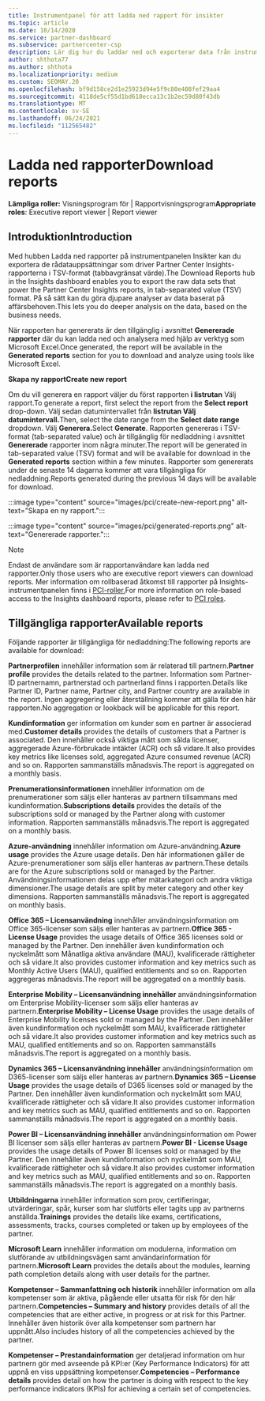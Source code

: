 ```yaml
---
title: Instrumentpanel för att ladda ned rapport för insikter
ms.topic: article
ms.date: 10/14/2020
ms.service: partner-dashboard
ms.subservice: partnercenter-csp
description: Lär dig hur du laddar ned och exporterar data från instrumentpanelen för enhetlig rapportering i Partnercenter och från Partner Center Insights-rapporter.
author: shthota77
ms.author: shthota
ms.localizationpriority: medium
ms.custom: SEOMAY.20
ms.openlocfilehash: bf9d158ce2d1e25923d94e5f9c80e408fef29aa4
ms.sourcegitcommit: 4118de5cf55d1bd618ecca13c1b2ec59d80f43db
ms.translationtype: MT
ms.contentlocale: sv-SE
ms.lasthandoff: 06/24/2021
ms.locfileid: "112565482"
---
```

# <a name="download-reports"></a><span data-ttu-id="2a4f1-103">Ladda ned rapporter</span><span class="sxs-lookup"><span data-stu-id="2a4f1-103">Download reports</span></span>

<span data-ttu-id="2a4f1-104">**Lämpliga roller:** Visningsprogram för | Rapportvisningsprogram</span><span class="sxs-lookup"><span data-stu-id="2a4f1-104">**Appropriate roles**: Executive report viewer | Report viewer</span></span>

## <a name="introduction"></a><span data-ttu-id="2a4f1-105">Introduktion</span><span class="sxs-lookup"><span data-stu-id="2a4f1-105">Introduction</span></span>

<span data-ttu-id="2a4f1-106">Med hubben Ladda ned rapporter på instrumentpanelen Insikter kan du exportera de rådatauppsättningar som driver Partner Center Insights-rapporterna i TSV-format (tabbavgränsat värde).</span><span class="sxs-lookup"><span data-stu-id="2a4f1-106">The Download Reports hub in the Insights dashboard enables you to export the raw data sets that power the Partner Center Insights reports, in tab-separated value (TSV) format.</span></span> <span data-ttu-id="2a4f1-107">På så sätt kan du göra djupare analyser av data baserat på affärsbehoven.</span><span class="sxs-lookup"><span data-stu-id="2a4f1-107">This lets you do deeper analysis on the data, based on the business needs.</span></span>

<span data-ttu-id="2a4f1-108">När rapporten har genererats är den tillgänglig i avsnittet **Genererade rapporter** där du kan ladda ned och analysera med hjälp av verktyg som Microsoft Excel.</span><span class="sxs-lookup"><span data-stu-id="2a4f1-108">Once generated, the report  will be available in the **Generated reports** section for you to download and analyze using tools like Microsoft Excel.</span></span>

<span data-ttu-id="2a4f1-109">**Skapa ny rapport**</span><span class="sxs-lookup"><span data-stu-id="2a4f1-109">**Create new report**</span></span>

<span data-ttu-id="2a4f1-110">Om du vill generera en rapport väljer du först rapporten **i listrutan** Välj rapport.</span><span class="sxs-lookup"><span data-stu-id="2a4f1-110">To generate a report, first select the report from the **Select report** drop-down.</span></span> <span data-ttu-id="2a4f1-111">Välj sedan datumintervallet från **listrutan Välj datumintervall.**</span><span class="sxs-lookup"><span data-stu-id="2a4f1-111">Then, select the date range from the **Select date range** dropdown.</span></span> <span data-ttu-id="2a4f1-112">Välj **Generera.**</span><span class="sxs-lookup"><span data-stu-id="2a4f1-112">Select **Generate**.</span></span> <span data-ttu-id="2a4f1-113">Rapporten genereras i TSV-format (tab-separated value) och är tillgänglig för nedladdning i avsnittet **Genererade** rapporter inom några minuter.</span><span class="sxs-lookup"><span data-stu-id="2a4f1-113">The report will be generated in tab-separated value (TSV) format and will be available for download in the **Generated reports** section within a few minutes.</span></span> <span data-ttu-id="2a4f1-114">Rapporter som genererats under de senaste 14 dagarna kommer att vara tillgängliga för nedladdning.</span><span class="sxs-lookup"><span data-stu-id="2a4f1-114">Reports generated during the previous 14 days will be available for download.</span></span>

:::image type="content" source="images/pci/create-new-report.png" alt-text="Skapa en ny rapport.":::

:::image type="content" source="images/pci/generated-reports.png" alt-text="Genererade rapporter.":::

>[!NOTE] 
><span data-ttu-id="2a4f1-117">Endast de användare som är rapportanvändare kan ladda ned rapporter.</span><span class="sxs-lookup"><span data-stu-id="2a4f1-117">Only those users who are executive report viewers can download reports.</span></span> <span data-ttu-id="2a4f1-118">Mer information om rollbaserad åtkomst till rapporter på Insights-instrumentpanelen finns i [PCI-roller.](pci-roles.md)</span><span class="sxs-lookup"><span data-stu-id="2a4f1-118">For more information on role-based access to the Insights dashboard reports, please refer to [PCI roles](pci-roles.md).</span></span> 

## <a name="available-reports"></a><span data-ttu-id="2a4f1-119">Tillgängliga rapporter</span><span class="sxs-lookup"><span data-stu-id="2a4f1-119">Available reports</span></span>

<span data-ttu-id="2a4f1-120">Följande rapporter är tillgängliga för nedladdning:</span><span class="sxs-lookup"><span data-stu-id="2a4f1-120">The following reports are available for download:</span></span>

<span data-ttu-id="2a4f1-121">**Partnerprofilen** innehåller information som är relaterad till partnern.</span><span class="sxs-lookup"><span data-stu-id="2a4f1-121">**Partner profile** provides the details related to the partner.</span></span> <span data-ttu-id="2a4f1-122">Information som Partner-ID partnernamn, partnerstad och partnerland finns i rapporten.</span><span class="sxs-lookup"><span data-stu-id="2a4f1-122">Details like Partner ID, Partner name, Partner city, and Partner country are available in the report.</span></span> <span data-ttu-id="2a4f1-123">Ingen aggregering eller återställning kommer att gälla för den här rapporten.</span><span class="sxs-lookup"><span data-stu-id="2a4f1-123">No aggregation or lookback will be applicable for this report.</span></span>

<span data-ttu-id="2a4f1-124">**Kundinformation** ger information om kunder som en partner är associerad med.</span><span class="sxs-lookup"><span data-stu-id="2a4f1-124">**Customer details** provides the details of customers that a Partner is associated.</span></span> <span data-ttu-id="2a4f1-125">Den innehåller också viktiga mått som sålda licenser, aggregerade Azure-förbrukade intäkter (ACR) och så vidare.</span><span class="sxs-lookup"><span data-stu-id="2a4f1-125">It also provides key metrics like licenses sold, aggregated Azure consumed revenue (ACR) and so on.</span></span> <span data-ttu-id="2a4f1-126">Rapporten sammanställs månadsvis.</span><span class="sxs-lookup"><span data-stu-id="2a4f1-126">The report is aggregated on a monthly basis.</span></span>

<span data-ttu-id="2a4f1-127">**Prenumerationsinformationen** innehåller information om de prenumerationer som säljs eller hanteras av partnern tillsammans med kundinformation.</span><span class="sxs-lookup"><span data-stu-id="2a4f1-127">**Subscriptions details** provides the details of the subscriptions sold or managed by the Partner along with customer information.</span></span> <span data-ttu-id="2a4f1-128">Rapporten sammanställs månadsvis.</span><span class="sxs-lookup"><span data-stu-id="2a4f1-128">The report is aggregated on a monthly basis.</span></span>

<span data-ttu-id="2a4f1-129">**Azure-användning** innehåller information om Azure-användning.</span><span class="sxs-lookup"><span data-stu-id="2a4f1-129">**Azure usage** provides the Azure usage details.</span></span> <span data-ttu-id="2a4f1-130">Den här informationen gäller de Azure-prenumerationer som säljs eller hanteras av partnern.</span><span class="sxs-lookup"><span data-stu-id="2a4f1-130">These details are for the Azure subscriptions sold or managed by the Partner.</span></span> <span data-ttu-id="2a4f1-131">Användningsinformationen delas upp efter mätarkategori och andra viktiga dimensioner.</span><span class="sxs-lookup"><span data-stu-id="2a4f1-131">The usage details are split by meter category and other key dimensions.</span></span> <span data-ttu-id="2a4f1-132">Rapporten sammanställs månadsvis.</span><span class="sxs-lookup"><span data-stu-id="2a4f1-132">The report is aggregated on monthly basis.</span></span>

<span data-ttu-id="2a4f1-133">**Office 365 – Licensanvändning** innehåller användningsinformation om Office 365-licenser som säljs eller hanteras av partnern.</span><span class="sxs-lookup"><span data-stu-id="2a4f1-133">**Office 365 - License Usage** provides the usage details of Office 365 licenses sold or managed by the Partner.</span></span> <span data-ttu-id="2a4f1-134">Den innehåller även kundinformation och nyckelmått som Månatliga aktiva användare (MAU), kvalificerade rättigheter och så vidare.</span><span class="sxs-lookup"><span data-stu-id="2a4f1-134">It also provides customer information and key metrics such as Monthly Active Users (MAU), qualified entitlements and so on.</span></span> <span data-ttu-id="2a4f1-135">Rapporten aggregeras månadsvis.</span><span class="sxs-lookup"><span data-stu-id="2a4f1-135">The report will be aggregated on a monthly basis.</span></span>

<span data-ttu-id="2a4f1-136">**Enterprise Mobility – Licensanvändning innehåller**  användningsinformation om Enterprise Mobility-licenser som säljs eller hanteras av partnern.</span><span class="sxs-lookup"><span data-stu-id="2a4f1-136">**Enterprise Mobility – License Usage**  provides the usage details of Enterprise Mobility licenses sold or managed by the Partner.</span></span> <span data-ttu-id="2a4f1-137">Den innehåller även kundinformation och nyckelmått som MAU, kvalificerade rättigheter och så vidare.</span><span class="sxs-lookup"><span data-stu-id="2a4f1-137">It also provides customer information and key metrics such as MAU, qualified entitlements and so on.</span></span> <span data-ttu-id="2a4f1-138">Rapporten sammanställs månadsvis.</span><span class="sxs-lookup"><span data-stu-id="2a4f1-138">The report is aggregated on a monthly basis.</span></span>

<span data-ttu-id="2a4f1-139">**Dynamics 365 – Licensanvändning innehåller** användningsinformation om D365-licenser som säljs eller hanteras av partnern.</span><span class="sxs-lookup"><span data-stu-id="2a4f1-139">**Dynamics 365 – License Usage** provides the usage details of D365 licenses sold or managed by the Partner.</span></span> <span data-ttu-id="2a4f1-140">Den innehåller även kundinformation och nyckelmått som MAU, kvalificerade rättigheter och så vidare.</span><span class="sxs-lookup"><span data-stu-id="2a4f1-140">It also provides customer information and key metrics such as MAU, qualified entitlements and so on.</span></span> <span data-ttu-id="2a4f1-141">Rapporten sammanställs månadsvis.</span><span class="sxs-lookup"><span data-stu-id="2a4f1-141">The report is aggregated on a monthly basis.</span></span>

<span data-ttu-id="2a4f1-142">**Power BI – Licensanvändning innehåller** användningsinformation om Power BI licenser som säljs eller hanteras av partnern.</span><span class="sxs-lookup"><span data-stu-id="2a4f1-142">**Power BI - License Usage** provides the usage details of Power BI licenses sold or managed by the Partner.</span></span> <span data-ttu-id="2a4f1-143">Den innehåller även kundinformation och nyckelmått som MAU, kvalificerade rättigheter och så vidare.</span><span class="sxs-lookup"><span data-stu-id="2a4f1-143">It also provides customer information and key metrics such as MAU, qualified entitlements and so on.</span></span> <span data-ttu-id="2a4f1-144">Rapporten sammanställs månadsvis.</span><span class="sxs-lookup"><span data-stu-id="2a4f1-144">The report is aggregated on a monthly basis.</span></span>

<span data-ttu-id="2a4f1-145">**Utbildningarna** innehåller information som prov, certifieringar, utvärderingar, spår, kurser som har slutförts eller tagits upp av partnerns anställda.</span><span class="sxs-lookup"><span data-stu-id="2a4f1-145">**Trainings** provides the details like exams, certifications, assessments, tracks, courses completed or taken up by employees of the partner.</span></span>

<span data-ttu-id="2a4f1-146">**Microsoft Learn** innehåller information om modulerna, information om slutförande av utbildningsvägen samt användarinformation för partnern.</span><span class="sxs-lookup"><span data-stu-id="2a4f1-146">**Microsoft Learn** provides the details about the modules, learning path completion details along with user details for the partner.</span></span>

<span data-ttu-id="2a4f1-147">**Kompetenser – Sammanfattning och historik** innehåller information om alla kompetenser som är aktiva, pågående eller utsatta för risk för den här partnern.</span><span class="sxs-lookup"><span data-stu-id="2a4f1-147">**Competencies – Summary and history** provides details of all the competencies that are either active, in progress or at risk for this Partner.</span></span> <span data-ttu-id="2a4f1-148">Innehåller även historik över alla kompetenser som partnern har uppnått.</span><span class="sxs-lookup"><span data-stu-id="2a4f1-148">Also includes history of all the competencies achieved by the partner.</span></span>

<span data-ttu-id="2a4f1-149">**Kompetenser – Prestandainformation** ger detaljerad information om hur partnern gör med avseende på KPI:er (Key Performance Indicators) för att uppnå en viss uppsättning kompetenser.</span><span class="sxs-lookup"><span data-stu-id="2a4f1-149">**Competencies – Performance details** provides detail on how the partner is doing with respect to the key performance indicators (KPIs) for achieving a certain set of competencies.</span></span>

